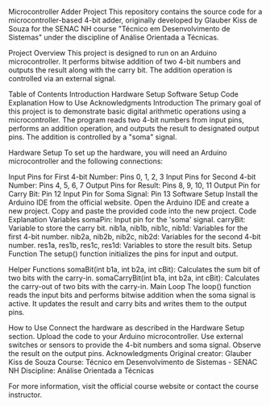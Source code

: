 Microcontroller Adder Project
This repository contains the source code for a microcontroller-based 4-bit adder, originally developed by Glauber Kiss de Souza for the SENAC NH course "Técnico em Desenvolvimento de Sistemas" under the discipline of Análise Orientada a Técnicas.

Project Overview
This project is designed to run on an Arduino microcontroller. It performs bitwise addition of two 4-bit numbers and outputs the result along with the carry bit. The addition operation is controlled via an external signal.

Table of Contents
Introduction
Hardware Setup
Software Setup
Code Explanation
How to Use
Acknowledgments
Introduction
The primary goal of this project is to demonstrate basic digital arithmetic operations using a microcontroller. The program reads two 4-bit numbers from input pins, performs an addition operation, and outputs the result to designated output pins. The addition is controlled by a "soma" signal.

Hardware Setup
To set up the hardware, you will need an Arduino microcontroller and the following connections:

Input Pins for First 4-bit Number: Pins 0, 1, 2, 3
Input Pins for Second 4-bit Number: Pins 4, 5, 6, 7
Output Pins for Result: Pins 8, 9, 10, 11
Output Pin for Carry Bit: Pin 12
Input Pin for Soma Signal: Pin 13
Software Setup
Install the Arduino IDE from the official website.
Open the Arduino IDE and create a new project.
Copy and paste the provided code into the new project.
Code Explanation
Variables
somaPin: Input pin for the 'soma' signal.
carryBit: Variable to store the carry bit.
nib1a, nib1b, nib1c, nib1d: Variables for the first 4-bit number.
nib2a, nib2b, nib2c, nib2d: Variables for the second 4-bit number.
res1a, res1b, res1c, res1d: Variables to store the result bits.
Setup Function
The setup() function initializes the pins for input and output.

Helper Functions
somaBit(int b1a, int b2a, int cBit): Calculates the sum bit of two bits with the carry-in.
somaCarryBit(int b1a, int b2a, int cBit): Calculates the carry-out of two bits with the carry-in.
Main Loop
The loop() function reads the input bits and performs bitwise addition when the soma signal is active. It updates the result and carry bits and writes them to the output pins.

How to Use
Connect the hardware as described in the Hardware Setup section.
Upload the code to your Arduino microcontroller.
Use external switches or sensors to provide the 4-bit numbers and soma signal.
Observe the result on the output pins.
Acknowledgments
Original creator: Glauber Kiss de Souza
Course: Técnico em Desenvolvimento de Sistemas - SENAC NH
Discipline: Análise Orientada a Técnicas

For more information, visit the official course website or contact the course instructor.
